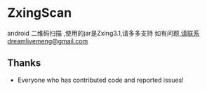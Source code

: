 # ZxingScan
android 二维码扫描 ,使用的jar是Zxing3.1,请多多支持
如有问题,请联系dreamlivemeng@gmail.com

Thanks
------
* Everyone who has contributed code and reported issues!
